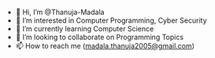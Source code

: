 - 👋 Hi, I’m @Thanuja-Madala
- 👀 I’m interested in Computer Programming, Cyber Security
- 🌱 I’m currently learning Computer Science
- 💞️ I’m looking to collaborate on Programming Topics
- 📫 How to reach me (madala.thanuja2005@gmail.com)

<!---
Thanuja-Madala/Thanuja-Madala is a ✨ special ✨ repository because its `README.md` (this file) appears on your GitHub profile.
You can click the Preview link to take a look at your changes.
--->
